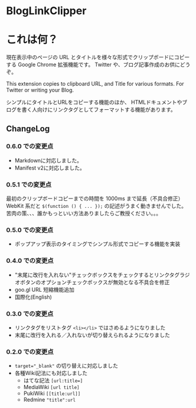 # BlogLinkClipper

# これは何？

現在表示中のページの URL とタイトルを様々な形式でクリップボードにコピーする Google Chrome 拡張機能です。
Twitter や、ブログ記事作成のお供にどうぞ。

This extension copies to clipboard URL, and Title for various formats. For Twitter or writing your Blog.

シンプルにタイトルとURLをコピーする機能のほか、
HTMLドキュメントやブログを書く人向けにリンクタグとしてフォーマットする機能があります。

## ChangeLog 
### 0.6.0 での変更点
* Markdownに対応しました。
* Manifest v2に対応しました。

### 0.5.1 での変更点
最初のクリップボードコピーまでの時間を 1000ms まで延長（不具合修正）
WebKit 系だと `$(function () { ... });` の記述がうまく動きませんでした。
苦肉の策、、、誰かもっといい方法ありましたらご教授ください。。。

### 0.5.0 での変更点
* ポップアップ表示のタイミングでシンプル形式でコピーする機能を実装

### 0.4.0 での変更点
* "末尾に改行を入れない"チェックボックスをチェックするとリンクタグラジオボタンのオプションチェックボックスが無効となる不具合を修正
* goo.gl URL 短縮機能追加
* 国際化(English)

### 0.3.0 での変更点
* リンクタグをリストタグ `<li></li>` ではさめるようになりました
* 末尾に改行を入れる／入れないが切り替えられるようになりました

### 0.2.0 での変更点
* `target="_blank"` の切り替えに対応しました
* 各種Wiki記法にも対応しました
  - はてな記法 `[url:title=]`
  - MediaWiki `[url title]`
  - PukiWiki `[[title:url]]`
  - Redmine `"title":url`

